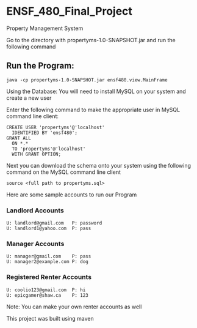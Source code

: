 # ENSF_480_Final_Project
Property Management System

Go to the directory with propertyms-1.0-SNAPSHOT.jar and run the following command

## Run the Program:
```
java -cp propertyms-1.0-SNAPSHOT.jar ensf480.view.MainFrame
```


Using the Database: You will need to install MySQL on your system and create a new user

Enter the following command to make the appropriate user in MySQL command line client:

```
CREATE USER 'propertyms'@'localhost'
  IDENTIFIED BY 'ensf480';
GRANT ALL
  ON *.*
  TO 'propertyms'@'localhost'
  WITH GRANT OPTION;
```
Next you can download the schema onto your system using the following command on the MySQL command line client

```
source <full path to propertyms.sql>
```

Here are some sample accounts to run our Program
### Landlord Accounts
```
U: landlord@gmail.com   P: password
U: landlord1@yahoo.com  P: pass
```


### Manager Accounts
```
U: manager@gmail.com    P: pass
U: manager2@example.com P: dog

```

### Registered Renter Accounts
```
U: coolio123@gmail.com  P: hi
U: epicgamer@shaw.ca    P: 123
```
Note: You can make your own renter accounts as well

This project was built using maven
